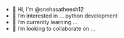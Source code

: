 - 👋 Hi, I’m @snehasatheesh12
- 👀 I’m interested in ... python development
- 🌱 I’m currently learning ...
- 💞️ I’m looking to collaborate on ...


<!---
snehasatheesh12/snehasatheesh12 is a ✨ special ✨ repository because its `README.md` (this file) appears on your GitHub profile.
You can click the Preview link to take a look at your changes.
--->
